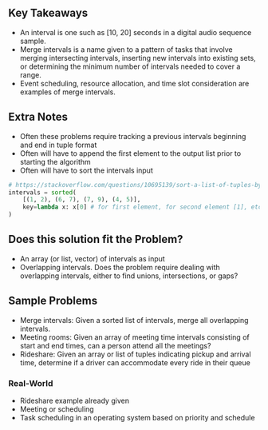 ## Key Takeaways

* An interval is one such as [10, 20] seconds in a digital audio sequence sample.
* Merge intervals is a name given to a pattern of tasks that involve merging intersecting intervals, inserting new intervals into existing sets, or determining the minimum number of intervals needed to cover a range.
* Event scheduling, resource allocation, and time slot consideration are examples of merge intervals.
## Extra Notes

* Often these problems require tracking a previous intervals beginning and end in tuple format
* Often will have to append the first element to the output list prior to starting the algorithm
* Often will have to sort the intervals input
```python
# https://stackoverflow.com/questions/10695139/sort-a-list-of-tuples-by-2nd-item-integer-value
intervals = sorted(
    [(1, 2), (6, 7), (7, 9), (4, 5)], 
    key=lambda x: x[0] # for first element, for second element [1], etc.
)
```
## Does this solution fit the Problem?

* An array (or list, vector) of intervals as input
* Overlapping intervals. Does the problem require dealing with overlapping intervals, either to find unions, intersections, or gaps?
## Sample Problems

* Merge intervals: Given a sorted list of intervals, merge all overlapping intervals.
* Meeting rooms: Given an array of meeting time intervals consisting of start and end times, can a person attend all the meetings?
* Rideshare: Given an array or list of tuples indicating pickup and arrival time, determine if a driver can accommodate every ride in their queue
### Real-World

* Rideshare example already given
* Meeting or  scheduling
* Task scheduling in an operating system based on priority and schedule